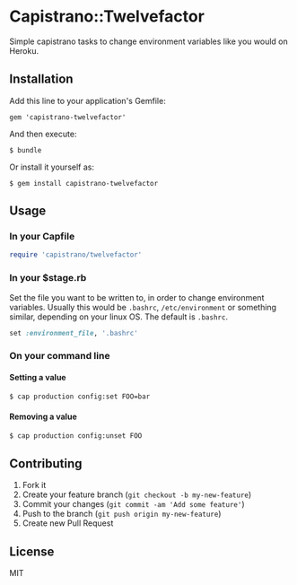 # Capistrano::Twelvefactor

Simple capistrano tasks to change environment variables like you would on Heroku.

## Installation

Add this line to your application's Gemfile:

    gem 'capistrano-twelvefactor'

And then execute:

    $ bundle

Or install it yourself as:

    $ gem install capistrano-twelvefactor

## Usage

### In your Capfile

```ruby
require 'capistrano/twelvefactor'
```

### In your $stage.rb

Set the file you want to be written to, in order to change environment
variables. Usually this would be `.bashrc`, `/etc/environment` or something
similar, depending on your linux OS. The default is `.bashrc`.

```ruby
set :environment_file, '.bashrc'
```

### On your command line

#### Setting a value

```bash
$ cap production config:set FOO=bar
```

#### Removing a value

```bash
$ cap production config:unset FOO
```

## Contributing

1. Fork it
2. Create your feature branch (`git checkout -b my-new-feature`)
3. Commit your changes (`git commit -am 'Add some feature'`)
4. Push to the branch (`git push origin my-new-feature`)
5. Create new Pull Request


## License

MIT
